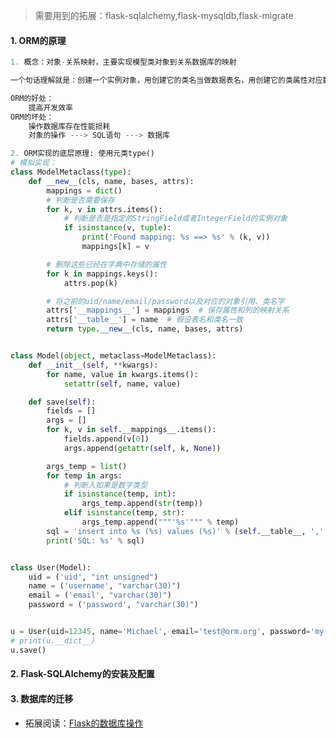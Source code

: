 > 需要用到的拓展：flask-sqlalchemy,flask-mysqldb,flask-migrate

#### 1. ORM的原理

```python
1. 概念：对象-关系映射，主要实现模型类对象到关系数据库的映射

一个句话理解就是：创建一个实例对象，用创建它的类名当做数据表名，用创建它的类属性对应数据表的字段

ORM的好处：
	提高开发效率
ORM的坏处：
	操作数据库存在性能损耗
	对象的操作 ---> SQL语句 ---> 数据库

2. ORM实现的底层原理: 使用元类type()
# 模拟实现：
class ModelMetaclass(type):
    def __new__(cls, name, bases, attrs):
        mappings = dict()
        # 判断是否需要保存
        for k, v in attrs.items():
            # 判断是否是指定的StringField或者IntegerField的实例对象
            if isinstance(v, tuple):
                print('Found mapping: %s ==> %s' % (k, v))
                mappings[k] = v

        # 删除这些已经在字典中存储的属性
        for k in mappings.keys():
            attrs.pop(k)

        # 将之前的uid/name/email/password以及对应的对象引用、类名字
        attrs['__mappings__'] = mappings  # 保存属性和列的映射关系
        attrs['__table__'] = name  # 假设表名和类名一致
        return type.__new__(cls, name, bases, attrs)


class Model(object, metaclass=ModelMetaclass):
    def __init__(self, **kwargs):
        for name, value in kwargs.items():
            setattr(self, name, value)

    def save(self):
        fields = []
        args = []
        for k, v in self.__mappings__.items():
            fields.append(v[0])
            args.append(getattr(self, k, None))

        args_temp = list()
        for temp in args:
            # 判断入如果是数字类型
            if isinstance(temp, int):
                args_temp.append(str(temp))
            elif isinstance(temp, str):
                args_temp.append("""'%s'""" % temp)
        sql = 'insert into %s (%s) values (%s)' % (self.__table__, ','.join(fields), ','.join(args_temp))
        print('SQL: %s' % sql)


class User(Model):
    uid = ('uid', "int unsigned")
    name = ('username', "varchar(30)")
    email = ('email', "varchar(30)")
    password = ('password', "varchar(30)")


u = User(uid=12345, name='Michael', email='test@orm.org', password='my-pwd')
# print(u.__dict__)
u.save()

```

#### 2. Flask-SQLAlchemy的安装及配置

#### 3. 数据库的迁移

* 拓展阅读：[Flask的数据库操作](<file:///H:/python8/%E7%AC%AC%E5%9B%9B%E9%98%B6%E6%AE%B5-%E6%A1%86%E6%9E%B6old/flask/flask%E5%9F%BA%E7%A1%80/Flask-%E7%AC%AC3%E5%A4%A9(%E6%95%B0%E6%8D%AE%E5%BA%93)/01-%E6%95%99%E5%AD%A6%E8%B5%84%E6%BA%90/FlaskNote/shu-ju-ku.html>)

